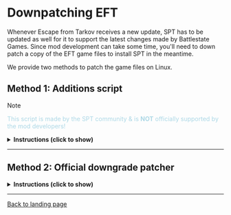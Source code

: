 # Downpatching EFT

Whenever Escape from Tarkov receives a new update, SPT has to be updated as well for it to support the latest changes made by Battlestate Games. Since mod development can take some time, you'll need to down patch a copy of the EFT game files to install SPT in the meantime.

We provide two methods to patch the game files on Linux.

## Method 1: Additions script

> [!NOTE]
> <span style="color:lightblue">This script is made by the SPT community & is **NOT** officially supported by the mod developers!</span>

<details>

**<summary>Instructions (click to show)</summary>**

## What you need

- **[Downgrade patcher](https://spt-mirror.refringe.com/patchers/)**
    - Make sure the downgrade patcher matches the installed EFT version!

- **[spt-linux-additions](../installers/spt-linux-additions)**

## Installation

- **1) Move `SPT_Patches` to your install directory**
    - Extract the downgrade patcher archive, then copy and paste the `SPT_Patches` directory to your SPT install directory

- **2) Run the script**
    - Launch a terminal from within the script's directory and run the following command - pointing to the correct SPT install directory, e.g. :

          ./spt-linux-additions patch ~/Games/escape-from-tarkov/drive_c/SPTarkov

        > [!TIP]
        > <span style="color:lightgreen">For more details, run `./spt-linux-additions` without any commands.</span>

</details>

***

## Method 2: Official downgrade patcher

<details>

**<summary>Instructions (click to show)</summary>**

> [!TIP]
> <span style="color:lightgreen">You can use `protonup-qt` to install new wine versions in Lutris / Bottles</span>

## What you need

- **[Downgrade patcher](https://spt-mirror.refringe.com/patchers/)**
    - Make sure the downgrade patcher matches the installed EFT version!

- **Wine**
    - We recommend [Kron4ek wine-10.7-staging-tkg-ntsync-amd64-wow64](https://github.com/Kron4ek/Wine-Builds/releases/tag/10.7) for the installation!


## Installation

- **1) Extract the downloaded downgrade patcher archive**

    > [!TIP]
    > <span style="color:lightgreen">If you get an error about lzma, try `7z` to extract!</span>


- **2) Move the patcher files to your copied EFT game directory, e.g:**

    > [!NOTE]
    > <span style="color:lightblue">`patcher.exe` needs to be inside the root directory alongside the game executable.</span>

    - **Lutris:**

          ~/Games/escape-from-tarkov/drive_c/SPTarkov

    - **Bottles:**

          ~/.var/app/com.usebottles.bottles/data/bottles/bottles/SPTarkov/drive_c/SPTarkov

- **3) Run `patcher.exe`**

    > [!WARNING]
    > <span style="color:khaki">If you get an error on launch, you *might* also need to set no value for  `DOTNET_ROOT` and `DOTNET_BUNDLE_EXTRACT_BASE_DIR` as environment variables:</span>
    > - Bottles: `Settings` → `Environment variables`
    > - Lutris: `Configure` → `System options` → `Environment variables`

    - **Lutris:**

        → Goto `Configure` > `Runner options` > `Wine Version` and set it to the correct Wine version

        → Select one of the previously created shortcuts, click the wine glass icon, → `Open Bash terminal`, and use the following command:

          cd drive_c/SPTarkov/ && wine ./patcher.exe

    - **Bottles:**

        → In `Settings` → `Runner` select the correct Wine version

        → Select `Tools` → `Command Line` and use the following command:

          cd drive_c/SPTarkov/ && ./patcher.exe

        Now wait until the patching is done & voila!

</details>

***
[Back to landing page](../README.md)